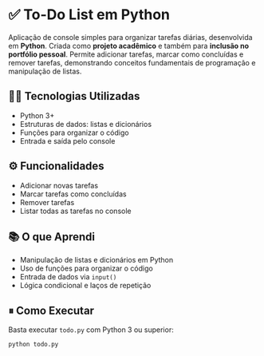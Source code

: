 # ✅ To-Do List em Python

Aplicação de console simples para organizar tarefas diárias, desenvolvida em **Python**. Criada como **projeto acadêmico** e também para **inclusão no portfólio pessoal**. Permite adicionar tarefas, marcar como concluídas e remover tarefas, demonstrando conceitos fundamentais de programação e manipulação de listas.

## 👨‍💻 Tecnologias Utilizadas
- Python 3+
- Estruturas de dados: listas e dicionários
- Funções para organizar o código
- Entrada e saída pelo console

## ⚙️ Funcionalidades
- Adicionar novas tarefas
- Marcar tarefas como concluídas
- Remover tarefas
- Listar todas as tarefas no console

## 📚 O que Aprendi
- Manipulação de listas e dicionários em Python
- Uso de funções para organizar o código
- Entrada de dados via `input()`
- Lógica condicional e laços de repetição

## ⏸ Como Executar
Basta executar `todo.py` com Python 3 ou superior:
```bash
python todo.py
